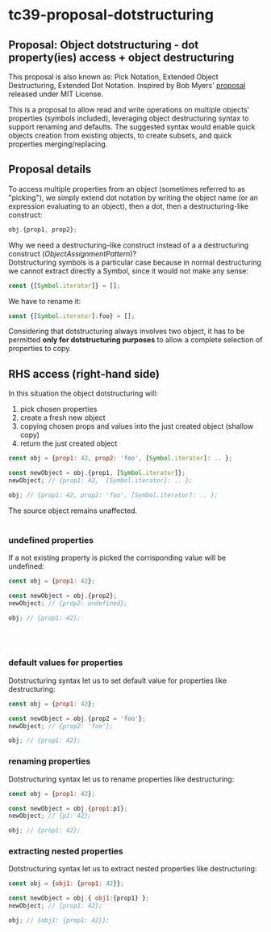 # tc39-proposal-dotstructuring
## Proposal: Object dotstructuring - dot property(ies) access + object destructuring

This proposal is also known as: Pick Notation, Extended Object Destructuring, Extended Dot Notation.
Inspired by Bob Myers' [proposal](https://github.com/rtm/js-pick-notation) released under MIT License. 

This is a proposal to allow read and write operations on multiple objects' properties (symbols included), leveraging object destructuring syntax to support renaming and defaults. The suggested syntax would enable quick objects creation from existing objects, to create subsets, and quick properties merging/replacing.

## Proposal details
To access multiple properties from an object (sometimes referred to as "picking"), we simply extend dot notation by writing the object name (or an expression evaluating to an object), then a dot, then a destructuring-like construct:
```js
obj.{prop1, prop2};
```
Why we need a destructuring-like construct instead of a a destructuring construct (_ObjectAssignmentPattern_)?\
Dotstructuring symbols is a particular case because in normal destructuring we cannot extract directly a Symbol, since it would not make any sense:
```js
const {[Symbol.iterator]} = [];
```
We have to rename it:
```js
const {[Symbol.iterator]:foo} = [];
```
Considering that dotstructuring always involves two object, it has to be permitted __only for dotstructuring purposes__ to allow a complete selection of properties to copy.

## RHS access (right-hand side)
In this situation the object dotstructuring will:
1. pick chosen properties 
2. create a fresh new object 
3. copying chosen props and values into the just created object (shallow copy)
4. return the just created object

```js
const obj = {prop1: 42, prop2: 'foo', [Symbol.iterator]: .. };

const newObject = obj.{prop1, [Symbol.iterator]};
newObject; // {prop1: 42,  [Symbol.iterator]: .. };

obj; // {prop1: 42, prop2: 'foo', [Symbol.iterator]: .. };
```
The source object remains unaffected.
\
&nbsp;
### undefined properties
If a not existing property is picked the corrisponding value will be undefined:
```js
const obj = {prop1: 42};

const newObject = obj.{prop2};
newObject; // {prop2: undefined};

obj; // {prop1: 42};
```
\
&nbsp;
### default values for properties
Dotstructuring syntax let us to set default value for properties like destructuring:
```js
const obj = {prop1: 42};

const newObject = obj.{prop2 = 'foo'};
newObject; // {prop2: 'foo'};

obj; // {prop1: 42};
```
### renaming properties
Dotstructuring syntax let us to rename properties like destructuring:
```js
const obj = {prop1: 42};

const newObject = obj.{prop1:p1};
newObject; // {p1: 42};

obj; // {prop1: 42};
```
### extracting nested properties
Dotstructuring syntax let us to extract nested properties like destructuring:
```js
const obj = {obj1: {prop1: 42}};

const newObject = obj.{ obj1:{prop1} };
newObject; // {prop1: 42};

obj; // {obj1: {prop1: 42}};
```

